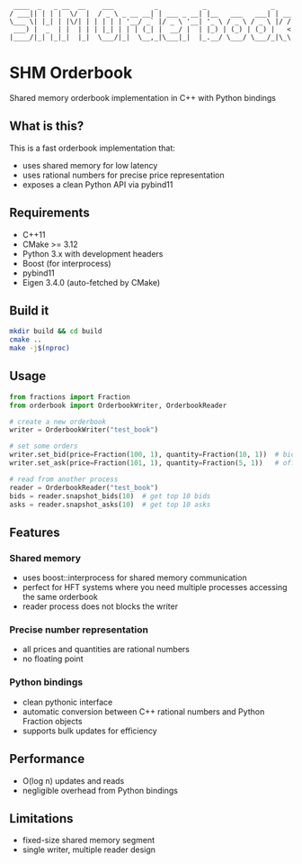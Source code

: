```
 ____  _   _ __  __    ___          _           _                _    
/ ___|| | | |  \/  |  / _ \ _ __ __| | ___ _ __| |__   ___   ___| | __
\___ \| |_| | |\/| | | | | | '__/ _` |/ _ \ '__| '_ \ / _ \ / _ \ |/ /
 ___) |  _  | |  | | | |_| | | | (_| |  __/ |  | |_) | (_) | (_) |   < 
|____/|_| |_|_|  |_|  \___/|_|  \__,_|\___|_|  |_.__/ \___/ \___/_|\_\
```

# SHM Orderbook

Shared memory orderbook implementation in C++ with Python bindings

## What is this?

This is a fast orderbook implementation that:
- uses shared memory for low latency
- uses rational numbers for precise price representation
- exposes a clean Python API via pybind11

## Requirements

* C++11
* CMake >= 3.12
* Python 3.x with development headers
* Boost (for interprocess)
* pybind11
* Eigen 3.4.0 (auto-fetched by CMake)

## Build it

```bash
mkdir build && cd build
cmake ..
make -j$(nproc)
```

## Usage

```python
from fractions import Fraction
from orderbook import OrderbookWriter, OrderbookReader

# create a new orderbook
writer = OrderbookWriter("test_book")

# set some orders
writer.set_bid(price=Fraction(100, 1), quantity=Fraction(10, 1))  # bid 10 @ $100
writer.set_ask(price=Fraction(101, 1), quantity=Fraction(5, 1))   # offer 5 @ $101

# read from another process
reader = OrderbookReader("test_book")
bids = reader.snapshot_bids(10)  # get top 10 bids
asks = reader.snapshot_asks(10)  # get top 10 asks
```

## Features

### Shared memory
- uses boost::interprocess for shared memory communication
- perfect for HFT systems where you need multiple processes accessing the same orderbook
- reader process does not blocks the writer

### Precise number representation  
- all prices and quantities are rational numbers
- no floating point

### Python bindings
- clean pythonic interface
- automatic conversion between C++ rational numbers and Python Fraction objects
- supports bulk updates for efficiency

## Performance

- O(log n) updates and reads
- negligible overhead from Python bindings

## Limitations

- fixed-size shared memory segment
- single writer, multiple reader design
